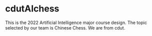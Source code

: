 # cdutAIchess
This is the 2022 Artificial Intelligence major course design. The topic selected by our team is Chinese Chess. We are from cdut.

